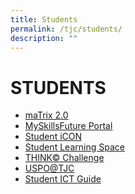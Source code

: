 ```yaml
---
title: Students
permalink: /tjc/students/
description: ""
---
```

# STUDENTS

*   <a href="https://matrix.tjc.edu.sg/index.html" target="_blank">maTrix 2.0</a>
*   <a href="https://www.myskillsfuture.gov.sg/content/student/en/preu.html" target="_blank">MySkillsFuture Portal</a>
*   <a href="https://workspace.google.com/dashboard" target="_blank">Student iCON</a>
*   <a href="https://vle.learning.moe.edu.sg/login" target="_blank">Student Learning Space</a>
*   <a href="https://sites.google.com/temasekjc.moe.edu.sg/think-challenge/home" target="_blank">THINK© Challenge</a>
*   <a href="https://sites.google.com/moe.edu.sg/uspo" target="_blank">USPO@TJC</a>
*   <a href="https://sites.google.com/moe.edu.sg/tjc-student-survival-guide/home" target="_blank">Student ICT Guide</a>